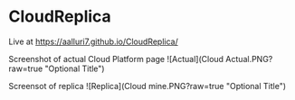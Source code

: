 # CloudReplica
Live at https://aalluri7.github.io/CloudReplica/

Screenshot of actual Cloud Platform page
![Actual](Cloud Actual.PNG?raw=true "Optional Title")

Screensot of replica
![Replica](Cloud mine.PNG?raw=true "Optional Title")
